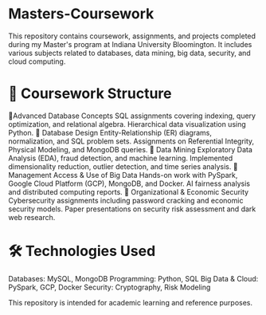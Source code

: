 # Masters-Coursework

This repository contains coursework, assignments, and projects completed during my Master's program at Indiana University Bloomington. It includes various subjects related to databases, data mining, big data, security, and cloud computing.

# 📂 Coursework Structure
🔹Advanced Database Concepts 
  SQL assignments covering indexing, query optimization, and relational algebra.
  Hierarchical data visualization using Python.
🔹 Database Design 
  Entity-Relationship (ER) diagrams, normalization, and SQL problem sets.
  Assignments on Referential Integrity, Physical Modeling, and MongoDB queries.
🔹 Data Mining 
  Exploratory Data Analysis (EDA), fraud detection, and machine learning.
  Implemented dimensionality reduction, outlier detection, and time series analysis.
🔹 Management Access & Use of Big Data 
  Hands-on work with PySpark, Google Cloud Platform (GCP), MongoDB, and Docker.
  AI fairness analysis and distributed computing reports.
🔹 Organizational & Economic Security 
  Cybersecurity assignments including password cracking and economic security models.
  Paper presentations on security risk assessment and dark web research.

# 🛠 Technologies Used
Databases: MySQL, MongoDB
Programming: Python, SQL
Big Data & Cloud: PySpark, GCP, Docker
Security: Cryptography, Risk Modeling

This repository is intended for academic learning and reference purposes. 


